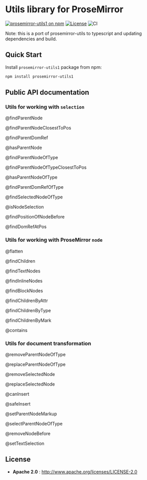 # Utils library for ProseMirror

[![prosemirror-utils1 on npm](https://img.shields.io/npm/v/prosemirror-utils1.svg)](https://www.npmjs.com/package/prosemirror-utils1)
[![License](https://img.shields.io/npm/l/prosemirror-utils1.svg?style=flat-square)](http://www.apache.org/licenses/LICENSE-2.0)
![CI](https://github.com/curvenote/prosemirror-utils/workflows/CI/badge.svg)

Note: this is a port of prosemirror-utils to typescript and updating dependencies and build.

## Quick Start

Install `prosemirror-utils1` package from npm:

```sh
npm install prosemirror-utils1
```

## Public API documentation

### Utils for working with `selection`

@findParentNode

@findParentNodeClosestToPos

@findParentDomRef

@hasParentNode

@findParentNodeOfType

@findParentNodeOfTypeClosestToPos

@hasParentNodeOfType

@findParentDomRefOfType

@findSelectedNodeOfType

@isNodeSelection

@findPositionOfNodeBefore

@findDomRefAtPos

### Utils for working with ProseMirror `node`

@flatten

@findChildren

@findTextNodes

@findInlineNodes

@findBlockNodes

@findChildrenByAttr

@findChildrenByType

@findChildrenByMark

@contains

### Utils for document transformation

@removeParentNodeOfType

@replaceParentNodeOfType

@removeSelectedNode

@replaceSelectedNode

@canInsert

@safeInsert

@setParentNodeMarkup

@selectParentNodeOfType

@removeNodeBefore

@setTextSelection

## License

- **Apache 2.0** : http://www.apache.org/licenses/LICENSE-2.0
